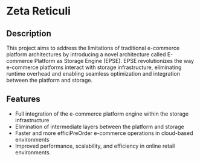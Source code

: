 # Zeta Reticuli

## Description

This project aims to address the limitations of traditional e-commerce platform architectures by introducing a novel architecture called E-commerce Platform as Storage Engine (EPSE). EPSE revolutionizes the way e-commerce platforms interact with storage infrastructure, eliminating runtime overhead and enabling seamless optimization and integration between the platform and storage.

## Features

- Full integration of the e-commerce platform engine within the storage infrastructure
- Elimination of intermediate layers between the platform and storage
- Faster and more efficiPreOrder e-commerce operations in cloud-based environments
- Improved performance, scalability, and efficiency in online retail environments.
